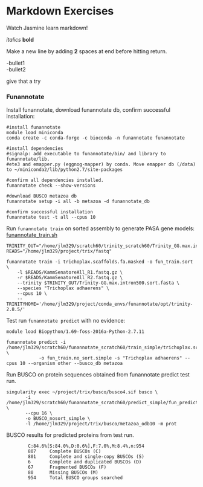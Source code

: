Markdown Exercises
=========================
Watch Jasmine learn markdown!

*italics*
**bold**

Make a new line by adding **2** spaces at end before hitting return.

-bullet1  
-bullet2  


give that a try  



### Funannotate  
Install funannotate, download funannotate db, confirm successful installation:  
```  
#install funannotate  
module load miniconda  
conda create -c conda-forge -c bioconda -n funannotate funannotate  

#install dependencies
#signalp: add executable to funannotate/bin/ and library to funannotate/lib.  
#ete3 and emapper.py (eggnog-mapper) by conda. Move emapper db (/data) to ~/miniconda2/lib/python2.7/site-packages

#confirm all dependencies installed.  
funannotate check --show-versions  

#download BUSCO metazoa db
funannotate setup -i all -b metazoa -d funannotate_db 

#confirm successful installation  
funannotate test -t all --cpus 10  
```  

Run ```funannotate train``` on sorted assembly to generate PASA gene models: [funannotate_train.sh](./funannotate_train.sh)
```  
TRINITY_OUT="/home/jlm329/scratch60/trinity_scratch60/Trinity_GG.max.intron.500.sort/Trinity_GG.max.intron.500.sort_outdir"
READS="/home/jlm329/project/trix/fastq"

funannotate train -i trichoplax.scaffolds.fa.masked -o fun_train.sort \
    -l $READS/KammSenatoreAll_R1.fastq.gz \
    -r $READS/KammSenatoreAll_R2.fastq.gz \
    --trinity $TRINITY_OUT/Trinity-GG.max.intron500.sort.fasta \
    --species "Trichoplax adhaerens" \
    --cpus 10 \
    --TRINITYHOME='/home/jlm329/project/conda_envs/funannotate/opt/trinity-2.8.5/'
```  

Test run ```funannotate predict``` with no evidence:  
```  
module load Biopython/1.69-foss-2016a-Python-2.7.11

funannotate predict -i /home/jlm329/scratch60/funannotate_scratch60/train_simple/trichoplax.scaffolds.fa.masked \
            -o fun_train.no_sort.simple -s "Trichoplax adhaerens" --cpus 10 --organism other --busco_db metazoa
```  
Run BUSCO on protein sequences obtained from funannotate predict test run.  
```  
singularity exec ~/project/trix/busco/busco4.sif busco \
       -i /home/jlm329/scratch60/funannotate_scratch60/predict_simple/fun_predict_nosort.simple/predict_results/Trichoplax_adhaerens.proteins.fa \
       --cpu 16 \
       -o BUSCO_nosort_simple \
       -l /home/jlm329/project/trix/busco/metazoa_odb10 -m prot
```  
BUSCO results for predicted proteins from test run.  
```  
        C:84.6%[S:84.0%,D:0.6%],F:7.0%,M:8.4%,n:954        
        807     Complete BUSCOs (C)                        
        801     Complete and single-copy BUSCOs (S)        
        6       Complete and duplicated BUSCOs (D)         
        67      Fragmented BUSCOs (F)                      
        80      Missing BUSCOs (M)                         
        954     Total BUSCO groups searched    
```  



###
